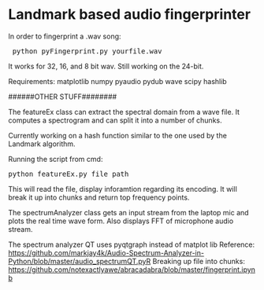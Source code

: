 # Landmark based audio fingerprinter

In order to fingerprint a .wav song:

<pre> python pyFingerprint.py yourfile.wav </pre>

It works for 32, 16, and 8 bit wav. Still working on the 24-bit.

Requirements:
matplotlib
numpy
pyaudio
pydub
wave
scipy
hashlib

######OTHER STUFF########

The featureEx class can extract the spectral domain from a wave file. It computes a spectrogram and can split it into a number of chunks.

Currently working on a hash function similar to the one used by the Landmark algorithm.

Running the script from cmd: <pre>python featureEx.py file_path</pre>
This will read the file, display inforamtion regarding its encoding. It will break it up into chunks and return top frequency points.

The spectrumAnalyzer class gets an input stream from the laptop mic and plots the real time wave form.
Also displays FFT of microphone audio stream.

The spectrum analyzer QT uses pyqtgraph instead of matplot lib
Reference: https://github.com/markjay4k/Audio-Spectrum-Analyzer-in-Python/blob/master/audio_spectrumQT.pyR
Breaking up file into chunks: https://github.com/notexactlyawe/abracadabra/blob/master/fingerprint.ipynb
